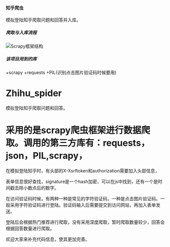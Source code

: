#### 知乎爬虫
模拟登陆知乎爬取问题和回答并入库。

##### 爬取与入库流程
![Scrapy框架结构](https://images2015.cnblogs.com/blog/931154/201703/931154-20170314141524729-978666187.png)

##### 该项目用到的库
+scrapy
+requests
+PIL(识别点击图片验证码时候要用)

# Zhihu_spider
模拟登陆知乎爬取问题和回答。

# 采用的是scrapy爬虫框架进行数据爬取。调用的第三方库有：requests，json，PIL,scrapy，

在模拟登陆知乎时，有头部的X-Xsrftoken和authorization需要加入头部信息，

表单信息很好查找，signature是一个hash加密，可以在js中找到，还有一个是时间戳去除小数点后的数字。

在访问验证码时候，有两种一种是常见的字符验证码，一种是点击图片验证码。一般采用字符验证码进行登陆。验证码输入后需要提交到访问网站，再加入表单发送。

登陆后会根据热门推荐进行爬取，没有采用深度爬取，暂时爬取数量较少，回答会根据回答数量进行爬取。

欢迎大家来补充代码信息，使其更加完善。
